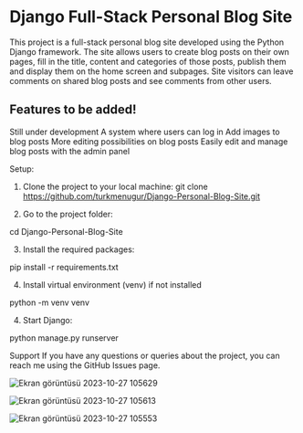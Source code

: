 
# Django Full-Stack Personal Blog Site
This project is a full-stack personal blog site developed using the Python Django framework. 
The site allows users to create blog posts on their own pages, fill in the title, content and categories of those posts, publish them and display them on the home screen and subpages.
Site visitors can leave comments on shared blog posts and see comments from other users.

## Features to be added!

Still under development
A system where users can log in
Add images to blog posts
More editing possibilities on blog posts
Easily edit and manage blog posts with the admin panel

Setup:

1. Clone the project to your local machine:
git clone https://github.com/turkmenugur/Django-Personal-Blog-Site.git

2. Go to the project folder:

cd Django-Personal-Blog-Site

3. Install the required packages:

pip install -r requirements.txt

4. Install virtual environment (venv) if not installed

python -m venv venv

4. Start Django:

python manage.py runserver

Support
If you have any questions or queries about the project, you can reach me using the GitHub Issues page.

![Ekran görüntüsü 2023-10-27 105629](https://github.com/turkmenugur/Django-Personal-Blog-Site/assets/87937992/99f009e3-d90d-45a1-af16-8cce8dbae61d)

![Ekran görüntüsü 2023-10-27 105613](https://github.com/turkmenugur/Django-Personal-Blog-Site/assets/87937992/5a4480f5-421c-4603-b9bd-42798a83e132)

![Ekran görüntüsü 2023-10-27 105553](https://github.com/turkmenugur/Django-Personal-Blog-Site/assets/87937992/83f0f86c-2837-4987-a3c1-eddb67a7d828)
